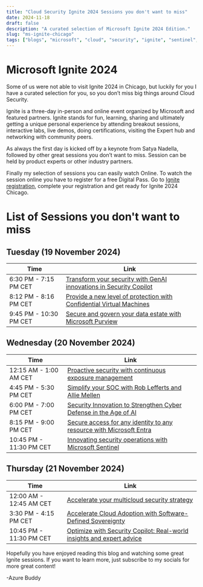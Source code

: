 ```yaml
---
title: "Cloud Security Ignite 2024 Sessions you don't want to miss"
date: 2024-11-18
draft: false
description: "A curated selection of Microsoft Ignite 2024 Edition."
slug: "ms-ignite-chicago"
tags: ["blogs", "microsoft", "cloud", "security", "ignite", "sentinel", "sovereignty", "purview", "learn", "copilot", "SOC", "AI"]
---
```


# Microsoft Ignite 2024

Some of us were not able to visit Ignite 2024 in Chicago, but luckily for you I have a curated selection for you, so you don’t miss big things around Cloud Security.

Ignite is a three-day in-person and online event organized by Microsoft and featured partners. Ignite stands for fun, learning, sharing and ultimately getting a unique personal experience by attending breakout sessions, interactive labs, live demos, doing certifications, visiting the Expert hub and networking with community peers.

As always the first day is kicked off by a keynote from Satya Nadella, followed by other great sessions you don’t want to miss. Session can be held by product experts or other industry partners.

Finally my selection of sessions you can easily watch Online. 
To watch the session online you have to register for a free Digital Pass. Go to [Ignite registration](https://register.ignite.microsoft.com/ ), complete your registration and get ready for Ignite 2024 Chicago.

# List of Sessions you don't want to miss

## Tuesday (19 November 2024)

|  Time                   | Link |
| ----------------------- | ---- |
| 6:30 PM - 7:15 PM CET   | [Transform your security with GenAI innovations in Security Copilot](https://ignite.microsoft.com/en-US/sessions/BRK307?source=azurebuddy) |
| 8:12 PM - 8:16 PM CET   | [Provide a new level of protection with Confidential Virtual Machines](https://ignite.microsoft.com/en-US/sessions/StudioFP105?source=azurebuddy) |
| 9:45 PM - 10:30 PM CET  | [Secure and govern your data estate with Microsoft Purview](https://ignite.microsoft.com/en-US/sessions/BRK317?source=azurebuddy) | 


## Wednesday (20 November 2024)

|  Time                   | Link |
| ----------------------- | ---- |
| 12:15 AM - 1:00 AM CET  | [Proactive security with continuous exposure management](https://ignite.microsoft.com/en-US/sessions/BRK324?source=azurebuddy) |
| 4:45 PM - 5:30 PM CET   | [Simplify your SOC with Rob Lefferts and Allie Mellen](https://ignite.microsoft.com/en-US/sessions/BRK310?source=azurebuddy) |
| 6:00 PM - 7:00 PM CET   | [Security Innovation to Strengthen Cyber Defense in the Age of AI](https://ignite.microsoft.com/en-US/sessions/GS07?source=azurebuddy) |
| 8:15 PM - 9:00 PM CET   |[Secure access for any identity to any resource with Microsoft Entra](https://ignite.microsoft.com/en-US/sessions/BRK313?source=azurebuddy ) |
| 10:45 PM - 11:30 PM CET | [Innovating security operations with Microsoft Sentinel](https://ignite.microsoft.com/en-US/sessions/BRK309?source=azurebuddy) |


## Thursday (21 November 2024)

|  Time                   | Link |
| ----------------------- | ---- |
| 12:00 AM - 12:45 AM CET | [Accelerate your multicloud security strategy](https://ignite.microsoft.com/en-US/sessions/BRK311?source=azurebuddy) |
| 3:30 PM - 4:15 PM CET   | [Accelerate Cloud Adoption with Software-Defined Sovereignty](https://ignite.microsoft.com/en-US/sessions/BRK251?source=azurebuddy) |
| 10:45 PM - 11:30 PM CET | [Optimize with Security Copilot: Real-world insights and expert advice](https://ignite.microsoft.com/en-US/sessions/BRK308?source=azurebuddy) |


Hopefully you have enjoyed reading this blog and watching some great Ignite sessions. If you want to learn more, just subscribe to my socials for more great content!

-Azure Buddy